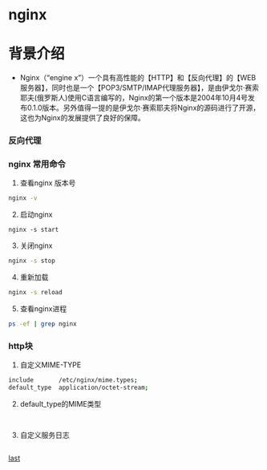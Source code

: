 # nginx 

# 背景介绍
-  Nginx（“engine x”）一个具有高性能的【HTTP】和【反向代理】的【WEB服务器】，同时也是一个【POP3/SMTP/IMAP代理服务器】，是由伊戈尔·赛索耶夫(俄罗斯人)使用C语言编写的，Nginx的第一个版本是2004年10月4号发布0.1.0版本。另外值得一提的是伊戈尔·赛索耶夫将Nginx的源码进行了开源，这也为Nginx的发展提供了良好的保障。


### 反向代理


### nginx 常用命令
1. 查看nginx 版本号

```bash
nginx -v 
```
2. 启动nginx 
```
nginx -s start
```
3. 关闭nginx
```bash
nginx -s stop
```
4. 重新加载
```bash
nginx -s reload
```

5. 查看nginx进程
```bash
ps -ef | grep nginx     
```
### http块

1. 自定义MIME-TYPE

```bash
include       /etc/nginx/mime.types;
default_type  application/octet-stream;
```
2. default_type的MIME类型
```
                       
```
3. 自定义服务日志
```

```


[last](https://www.bilibili.com/video/BV1ov41187bq?p=32&spm_id_from=pageDriver&vd_source=10257e657caa8b54111087a9329462e8)
